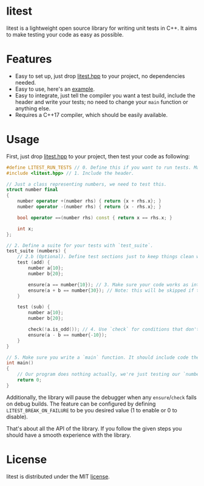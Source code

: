 # litest

litest is a lightweight open source library for writing unit tests in C++. It aims to make testing your code as easy as possible.

# Features

- Easy to set up, just drop [litest.hpp](./litest.hpp) to your project, no dependencies needed.
- Easy to use, here's an [example](#usage).
- Easy to integrate, just tell the compiler you want a test build, include the header and write your tests; no need to change your `main` function or anything else.
- Requires a C++17 compiler, which should be easily available.

# Usage

First, just drop [litest.hpp](./litest.hpp) to your project, then test your code as following:

```cpp
#define LITEST_RUN_TESTS // 0. Define this if you want to run tests. Make sure it is before the #include.
#include <litest.hpp> // 1. Include the header.

// Just a class representing numbers, we need to test this.
struct number final
{
    number operator +(number rhs) { return {x + rhs.x}; }
    number operator -(number rhs) { return {x - rhs.x}; }

    bool operator ==(number rhs) const { return x == rhs.x; }

    int x;
};

// 2. Define a suite for your tests with `test_suite`.
test_suite (numbers) {
    // 2.b (Optional). Define test sections just to keep things clean with `test`.
    test (add) {
        number a{10};
        number b{20};

        ensure(a == number{10}); // 3. Make sure your code works as intended with `ensure`.
        ensure(a + b == number{30}); // Note: this will be skipped if the previous `ensure` fails.
    }

    test (sub) {
        number a{10};
        number b{20};

        check(!a.is_odd()); // 4. Use `check` for conditions that don't affect the rest of the asserts. Failed `check`s will still be reported but won't interrupt other asserts.
        ensure(a - b == number{-10});
    }
}

// 5. Make sure you write a `main` function. It should include code the program runs when not running tests.
int main()
{
    // Our program does nothing actually, we're just testing our `number` type.
    return 0;
}
```

Additionally, the library will pause the debugger when any `ensure`/`check` fails on debug builds. The feature can be configured by defining `LITEST_BREAK_ON_FAILURE` to be you desired value (1 to enable or 0 to disable).

That's about all the API of the library. If you follow the given steps you should have a smooth experience with the library.


# License

litest is distributed under the MIT [license](./LICENSE).
